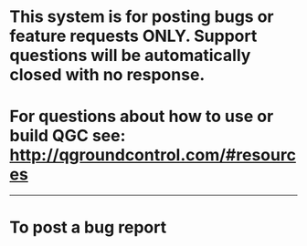 # This system is for posting bugs or feature requests ONLY. Support questions will be automatically closed with no response.
# For questions about how to use or build QGC see: http://qgroundcontrol.com/#resources

----
# To post a bug report

